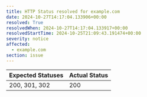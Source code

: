 ```yaml
---
title: HTTP Status resolved for example.com
date: 2024-10-27T14:17:04.133906+00:00
resolved: True
resolvedWhen: 2024-10-27T14:17:04.133917+00:00
resolvedStartTime: 2024-10-25T21:09:43.191474+00:00
severity: notice
affected:
  - example.com
section: issue
---
```


| Expected Statuses | Actual Status  |
|-------------------|----------------|
| 200, 301, 302 | 200 |
